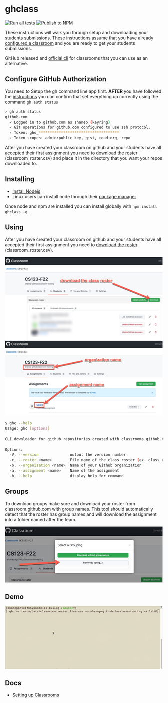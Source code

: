 # ghclass

[![Run all tests](https://github.com/shanep/ghclass/actions/workflows/run-tests.yml/badge.svg)](https://github.com/shanep/ghclass/actions/workflows/run-tests.yml) [![Publish to NPM](https://github.com/shanep/ghclass/actions/workflows/npm-publish.yml/badge.svg)](https://github.com/shanep/ghclass/actions/workflows/npm-publish.yml)

These instructions will walk you through setup and downloading your students submissions.
These instructions assume that you have already [configured a classroom](https://shanepanter.com/teaching/github-classroom-setup.html) and you are ready to get your students submissions.

GitHub released and [official cli](https://github.com/github/gh-classroom) for classrooms that you can use as an alternative.

## Configure GitHub Authorization

You need to Setup the gh command line app first. **AFTER** you have followed the [instructions](https://shanepanter.com/cs155/hw/hw1) you can confirm that set everything up correctly using the command `gh auth status`

```bash
> gh auth status
github.com
  ✓ Logged in to github.com as shanep (keyring)
  ✓ Git operations for github.com configured to use ssh protocol.
  ✓ Token: gho_************************************
  ✓ Token scopes: admin:public_key, gist, read:org, repo
```

After you have created your classroom on github and your students have all
accepted their first assignment you need to [download the
roster](https://docs.github.com/en/education/manage-coursework-with-github-classroom/teach-with-github-classroom/manage-classrooms#about-classroom-rosters)
(classroom_roster.csv) and place it in the directory that you want your repos
downloaded to.

## Installing

- [Install Nodejs](https://nodejs.org/en/download)
- Linux users can install node through their [package manager](https://nodejs.org/en/download/package-manager)

Once node and npm are installed you can install globally with `npm install ghclass -g`.

## Using

After you have created your classroom on github and your students have all accepted their
first assignment you need to [download the roster](https://docs.github.com/en/education/manage-coursework-with-github-classroom/teach-with-github-classroom/manage-classrooms#about-classroom-rosters) (classroom_roster.csv).

![class roster image](media/class-roster.jpg)
![assignment and org](media/assignment-org.jpg)

``` bash
$ ghc --help
Usage: ghc [options]

CLI downloader for github repositories created with classrooms.github.com

Options:
  -V, --version              output the version number
  -r, --roster <name>        File name of the class roster (ex. class_roster.csv)
  -o, --organization <name>  Name of your Github organization
  -a, --assignment <name>    Name of the assignment
  -h, --help                 display help for command
```

## Groups

To download groups make sure and download your roster from classroom.github.com with group names.
This tool should automatically detect that the roster has group names and will download the
assignment into a folder named after the team.

![group names](media/group-names.jpg)

## Demo

![demo](media/demo.gif)

## Docs

- [Setting up Classrooms](https://shanepanter.com/teaching/github-classroom-setup.html)

